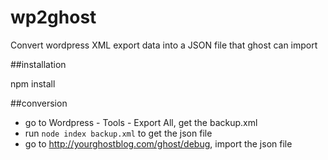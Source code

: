 wp2ghost
========

Convert wordpress XML export data into a JSON file that ghost can import


##installation

  npm install
  

##conversion

- go to Wordpress - Tools - Export All, get the backup.xml
- run `node index backup.xml` to get the json file
- go to http://yourghostblog.com/ghost/debug, import the json file 
